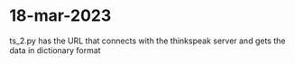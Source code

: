 # 18-mar-2023
ts_2.py has the URL that connects with the thinkspeak server and
gets the data in dictionary format